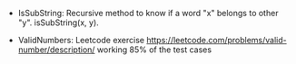 - IsSubString: Recursive method to know if a word "x" belongs to other "y". isSubString(x, y).

- ValidNumbers: Leetcode exercise https://leetcode.com/problems/valid-number/description/ working 85% of the test cases
